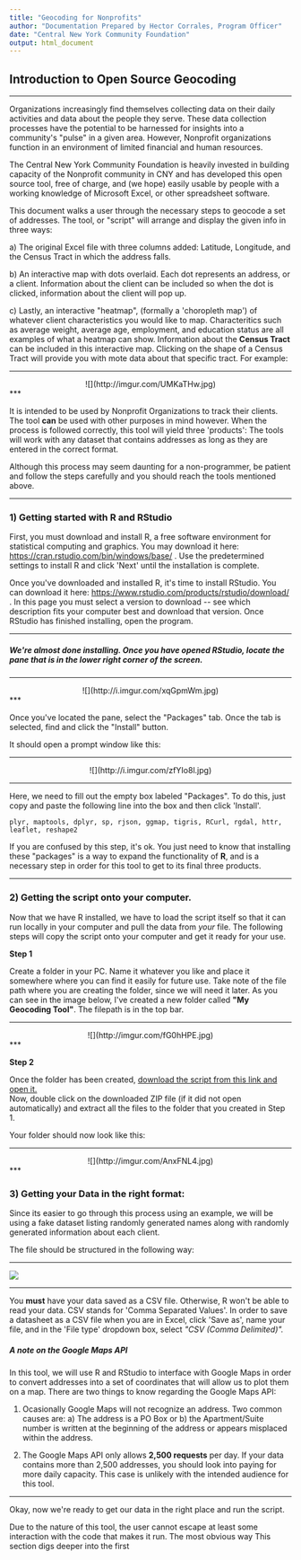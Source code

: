 ```yaml
---
title: "Geocoding for Nonprofits"
author: "Documentation Prepared by Hector Corrales, Program Officer"
date: "Central New York Community Foundation"
output: html_document
---
```


## Introduction to Open Source Geocoding

***

Organizations increasingly find themselves collecting data on their daily activities and data about the people they serve. These data collection processes have the potential to be harnessed for insights into a community's "pulse" in a given area. However, Nonprofit organizations function in an environment of limited financial and human resources. 

The Central New York Community Foundation is heavily invested in building capacity of the Nonprofit community in CNY and has developed this open source tool, free of charge, and (we hope) easily usable by people with a working knowledge of Microsoft Excel, or other spreadsheet software. 

This document walks a user through the necessary steps to geocode a set of addresses. The tool, or "script" will arrange and display the given info in three ways:

a) The original Excel file with three columns added: Latitude, Longitude, and the Census Tract in which the address falls.

b) An interactive map with dots overlaid. Each dot represents an address, or a client. Information about the client can be included so when the dot is clicked, information about the client will pop up.

c) Lastly, an interactive "heatmap", (formally a 'choropleth map') of whatever client characteristics you would like to map. Characteritics such as average weight, average age, employment, and education status are all examples of what a heatmap can show. Information about the **Census Tract** can be included in this interactive map. Clicking on the shape of a Census Tract will provide you with mote data about that specific tract. For example:  

***
<center>![](http://imgur.com/UMKaTHw.jpg)</center>
***

It is intended to be used by Nonprofit Organizations to track their clients. The tool **can** be used with other purposes in mind however. When the process is followed correctly, this tool will yield three 'products':
The tools will work with any dataset that contains addresses as long as they are entered in the correct format.

Although this process may seem daunting for a non-programmer, be patient and follow the steps carefully and you should reach the tools mentioned above.

***



### 1) Getting started with R and RStudio

First, you must download and install R, a free software environment for statistical computing and graphics. You may download it here: https://cran.rstudio.com/bin/windows/base/ . Use the predetermined settings to install R and click 'Next' until the installation is complete.
 
Once you've downloaded and installed R, it's time to install RStudio. You can download it here: https://www.rstudio.com/products/rstudio/download/ . In this page you must select a version to download --  see which description fits your computer best and download that version. Once RStudio has finished installing, open the program.
***

##### We're almost done installing. Once you have opened RStudio, locate the pane that is in the lower right corner of the screen.

*** 
<center>![](http://i.imgur.com/xqGpmWm.jpg)</center>
***
  
Once you've located the pane, select the "Packages" tab. Once the tab is selected, find and click the "Install" button.

It should open a prompt window like this:

*** 
  
<center>![](http://i.imgur.com/zfYIo8l.jpg)</center>
  
***
Here, we need to fill out the empty box labeled "Packages". To do this, just copy and paste the following line into the box and then click 'Install'.  

```{r}
plyr, maptools, dplyr, sp, rjson, ggmap, tigris, RCurl, rgdal, httr, leaflet, reshape2
```
 
 
If you are confused by this step, it's ok. You just need to know that installing these "packages" is a way to expand the functionality of **R**, and is a necessary step in order for this tool to get to its final three products.

***

### 2) Getting the script onto your computer.

Now that we have R installed, we have to load the script itself so that it can run locally in your computer and pull the data from *your* file. The following steps will copy the script onto your computer and get it ready for your use.

**Step 1**

Create a folder in your PC. Name it whatever you like and place it somewhere where you can find it easily for future use. Take note of the file path where you are creating the folder, since we will need it later. As you can see in the image below, I've created a new folder called **"My Geocoding Tool"**. The filepath is in the top bar. 

***
<center>![](http://imgur.com/fG0hHPE.jpg)</center>
***

**Step 2**  

Once the folder has been created, [download the script from this link and open it.](https://github.com/hectorlca/Geocode-Tool/archive/master.zip)  
Now, double click on the downloaded ZIP file (if it did not open automatically) and extract all the files to the folder that you created in Step 1.

Your folder should now look like this:

***
<center>![](http://imgur.com/AnxFNL4.jpg)</center>
***

### 3) Getting your Data in the right format:  
   
Since its easier to go through this process using an example, we will be using a fake dataset listing randomly generated names along with randomly generated information about each client.

 
The file should be structured in the following way:  

***

![](http://i.imgur.com/x767Su7.jpg)

***


You **must** have your data saved as a CSV file. Otherwise, R won't be able to read your data.
CSV stands for 'Comma Separated Values'. In order to save a datasheet as a CSV file when you are in Excel, click 'Save as', name your file, and in the 'File type' dropdown box, select *"CSV (Comma Delimited)".*

##### A note on the Google Maps API  

In this tool, we will use R and RStudio to interface with Google Maps in order to convert addresses into a set of coordinates that will allow us to plot them on a map. There are two things to know regarding the Google Maps API:
 
1) Ocasionally Google Maps will not recognize an address. Two common causes are: 
    a) The address is a PO Box or b) the Apartment/Suite number is written at the beginning of the address or appears misplaced within         the address.
    
2) The Google Maps API only allows **2,500 requests** per day. If your data contains more than 2,500 addresses, you should look into       paying for more daily capacity. This case is unlikely with the intended audience for this tool.

***
 
Okay, now we're ready to get our data in the right place and run the script. 



Due to the nature of this tool, the user cannot escape at least some interaction with the code that makes it run. The most obvious way 
This section digs deeper into the first
